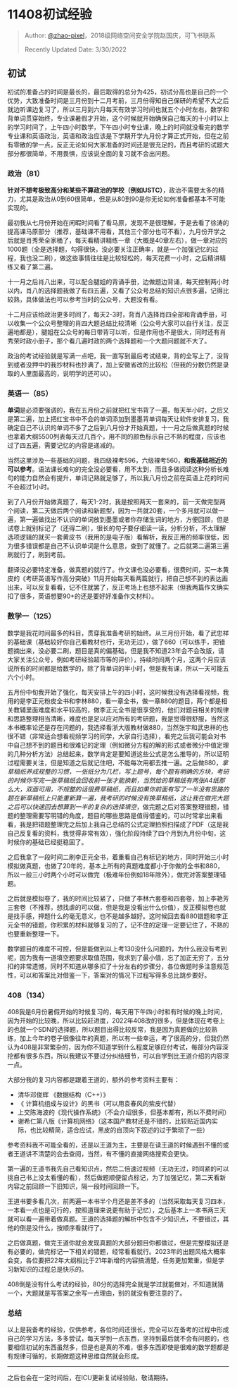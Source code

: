 # 11408初试经验

> Author: [@zhao-pixel](https://github.com/zhao-pixel)，2018级网络空间安全学院赵国庆，可飞书联系
>
> Recently Updated Date: 3/30/2022

## 初试

​初试的准备占的时间是最长的，最后取得的总分为425，初试分高也是自己的一个优势，大致准备时间是三月份到十二月考前，三月份得知自己保研的希望不大之后就边听课边复习了，所以三月到六月每天有效学习时间也就五个小时左右，数学和背单词贯穿始终，专业课暑假才开始，这个时候就开始确保自己每天的十小时以上的学习时间了，上午四小时数学，下午四小时专业课，晚上的时间就没看完的数学专业课和英语政治，英语和政治应该是下学期开学九月份才算正式开始，但在之前有零散的学一点，反正无论如何大家准备的时间还是很充足的，而且考研的试题大部分都很简单，不用畏惧，应该说全面的复习就不会出问题。

### 政治（81）

​**针对不想考极致高分和某些不算政治的学校（例如USTC）**，政治不需要太多的精力，尤其是政治从0到60很简单，但是从80到90是你无论如何准备都基本不可能实现的。

​最初我从七月份开始在闲暇时间看了看马原，发现不是很理解，于是去看了徐涛的提高课马原部分（推荐，基础课不用看，其他三个部分也可不看），九月份开学之后就是肖秀荣全家桶了，每天看精讲精练一章（大概是40章左右），做一章对应的1000题（全是选择题，勾得很快，没必要关注正确率，就是一个加强记忆的过程，我也没二刷），做这些事情往往是比较轻松的，每天花费一小时，之后精讲精练又看了第二遍。

​十一月之后肖八出来，可以配合腿姐的背诵手册，边做题边背诵，每天控制两小时以内，肖八的选择题我做了有四五遍，又看了公众号总结的知识点很多遍，记得比较熟，具体做法也可以参考当时的公众号，大题没有看。

​十二月应该给政治更多时间了，每天2-3时，背肖八选择肖四全部和背诵手册，可以收集一个公众号整理的肖四大题总结比较清晰（公众号大家可以自行关注，反正遍地都是），腿姐在公众号的每日带背可以听，但是作用也不是很大，同时还有肖秀荣时政小册子，那个看几遍时政的两个选择题和一个大题问题就不大了。

​政治的考试经验就是写满一点吧，我一直写到最后考试结束，背的全写上了，没背到或者没押中的我抄材料也抄满了，加上安徽省改的比较松（但我的分数仍然是录取的人里面最高的，说明学的还可以）。

### 英语一（85）

​**单词**是必须要强调的，我在五月份之前就把红宝书背了一遍，每天半小时，之后又是第二遍，加上把红宝书中不会的单词添加到墨墨背单词每天让软件安排复习，我确定自己不认识的单词不多了之后到八月份才开始真题，十一月之后做真题的时候也拿着大纲5500列表每天过几百个，用不同的颜色标示自己不熟的程度，应该也过了四五遍，需要记忆的内容是递减的。

​当然这里涉及一些基础的问题，我四级裸考596，六级裸考560，**和我基础相近的可以参考**。语法课长难句的完全没必要看，用不太到，而且多做阅读这种分析长难句的能力自然会有提升，单词记熟就足够了，所以我八月份之前在英语上花的时间不会超过1小时。

​到了八月份开始做真题了，每天1-2时，我是按照两天一套来的，前一天做完型两个阅读，第二天做后两个阅读和新题型，因为一共就20套，一个多月就可以做一遍，第一遍做找出不认识的单词放到墨墨或者你存储生词的地方，方便回顾，但是试卷上就别标记了（还得二刷），很长的句子要仔细读一读，分析分析，不太理解选项逻辑的就买一套黄皮书（我用的是电子版）看解析，我反正用的频率很低，因为很多错误都是自己不认识单词是什么意思，查到了就懂了。之后就第二遍第三遍刷就行了，刷到考前。

​翻译没必要特定准备，做真题的就行了。作文课也没必要看，很费时间，买一本黄皮的《考研英语写作高分突破》11月开始每天看两篇就行，把自己想不到的表达画出来，可以反复看看，记不住就罢了，反正考场上也想不起来（但我两篇作文确实扣了很多，英语想要90+的还是要好好准备作文材料）。

### 数学一（125）

​数学是我花时间最多的科目，贯穿我准备考研的始终。从三月份开始，看了武忠祥的基础课（基础较好你自己看教材也行，无功无过），做了660（可以练手，把错题摘出来，没必要二刷，题目是真的偏基础，但是我不知道23年会不会改版，请大家关注公众号，例如考研经验超市等的评价），持续时间两个月，这两个月应该说所有的时间都是给数学的，除了背单词的半小时，但是我有课，所以一天可能五六个小时。

​五月份中旬我开始了强化，每天安排上午的四小时，这时候我没有选择看视频，我用的是李正元粉皮全书和李林880，看一章全书，做一章880的题目，两个都是相关教辅里面难度和水平较高的，做李正元全书是很享受的，他们对题目相关的规律和思路整理相当清晰，难度也是足以应对所有的考研题，我是觉得很舒服，当然这本书概率论还是存在问题的，我选择看浙大版教材做880，当然张宇和武忠祥的也很不错（非常适合想看视频学习的同学，大家自行选择），看完之后我可能会对书中自己想不到的题目和很难记的定理（例如微分方程的解的形式或者微分中值定理的几种分析方法）总结起来，数学肯定是要知道这些公式是怎么推导的，所以证明过程需要关注，但是知道之后就记住吧，不能每次用都去推一遍。之后做880，*拿草稿纸养成规整的习惯，一张纸分为几栏，写上题号，每个题有明确的方块，考研的时候你写完一张草稿纸会回收前一张才能换新，当然给的草稿纸有两张A4纸那么大，双面可用，不规整的话很费草稿纸，而且如果你前面有写了一半没有思路的题在新草稿纸上只能重新算一遍，我考研的时候没有换草稿纸，这让我在做完大题之后可以快速回去想算到一半的复杂的选择填空*，做完题之后对答案整理错题，错题的整理需要写明错的角度，题目的哪些思路是值得借鉴的，可以时常拿出来看看，我是把错题整理完之后加上我自己总结的公式定理拍照扫描成了PDF（这是我自己反复看的资料，我觉得非常有效），强化阶段持续了四个月到九月份中旬，这时候你的基础已经挺稳固了。

​之后我拿了一段时间二刷李正元全书，着重看自己有标记的地方，同时开始三小时模拟做真题，也做了20年的，基本上所有的真题难度都小于你做的全书和880，所以一般三小时两个小时可以做完（极难年份例如18年除外），做完对答案整理错题。

​之后就是模拟卷了，我的时间比较紧了，只做了李林六套卷和四套卷，加上李艳芳三套卷（不推荐，想找虐的可以做，但是我是没看出什么价值），反正模拟卷也就是找手感，押题什么的毫无意义，也不是越多越好。这时候回去看880错题和李正元全书的错题，你积累的材料就够复习的了，记不住的定理一定要记住了，不熟的也要重新整理一下。

​数学题目的难度不可控，但是能做到以上考130没什么问题的，为什么我没有考到呢，因为我有一道填空题要求取值范围，我求到了最小值，忘了加正无穷了，五分扣的非常遗憾，同时不知道从哪多扣了十分左右的步骤分，各位做题时多注意规范性，可以和答案比对借鉴一下，答案对的情况下过程写得多总比跳步要好。

### 408（134）

​408我是6月份暑假开始的时候复习的，每天用下午四小时和有时候的晚上时间，因为开始的比较晚，所以比较赶进度，2022年408改的很多，但是体现在考卷上的也就一个SDN的选择题，所以题目出得比较反常，我是因为真题做的比较熟练，加上今年的卷子很像往年的真题，所以有一些幸运，考了很高的分，但我仍然认为408是非常繁杂的，因为你不知道学到什么程度足够应付考试，每部分内容深挖都有很多东西，所以我建议不要过分纠结细节，可以自学到比王道介绍的内容深一点。

​大部分我的复习内容都是跟着王道的，额外的参考资料主要有：

- 清华邓俊辉 《数据结构（C++）》
- 《 计算机组成与设计》的黑书（可以用袁春风的紫皮代替） 
- 上交陈海波的《现代操作系统》（不会介绍很多，但基本都有，所以不费时间） 
- 谢希仁第八版《计算机网络》（这本国产教材还是不错的，比较贴近国内实际，也比较精简，适合应试，黑皮的自顶向下叙述的过于繁琐了一些）

参考资料我不可能全看的，还是以王道为主，主要是在读王道的时候遇到不懂的或者王道讲不清楚的会去查阅，当然，有不懂的直接网络搜索会更快。

​第一遍的王道书我先自己看知识点，然后二倍速过视频（无功无过，时间紧的可以挑自己书上没太看懂的看），然后做题顺便留点标记，为了加强记忆，第二天看新内容之前回顾一下旧知识，隔一段时间回顾一下。

​王道书要多看几次，前两遍一本书半个月还是差不多的（当然采取每天复习四本，一本看一点也是可行的，按照道理来说更有助于记忆），之后基本上一本书两三天就可以看一遍带着做真题。王道的选择题的解析中包含不少知识点，不要错过，其他的倒是没什么，按顺序看就行了。

​之后做真题，做完王道你就会发现真题的大部分题目你都做过，但是完整模拟还是有必要的，做完标记一下相关的错题，经常看看就行。2023年的出题风格大概率会变，各位要把22年大纲相比于21年新增的内容搞清楚，任务更加繁重，但是学习新知识的过程总是快乐的。

408倒是没有什么考试的经验，80分的选择完全就是学过就能做对，不知道就猜一个，大题就是写答案之余写一点理由，别的就没有要注意的了。

### 总结

​以上是我备考的经验，仅供参考，各位时间还很长，完全可以在备考的过程中形成自己的学习方法，多多尝试，每天学到一点东西，坚持到最后就不会有问题的，也要相信初试的东西虽然多，但是也是真的不难，很多东西即使是很难的数学题都是有规律可循的，长期做题这种思维自然就会形成。

---

之后也会在一定时间后，在ICU更新复试经验贴，敬请期待。
